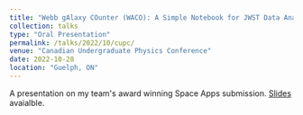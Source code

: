 ```yaml
---
title: "Webb gAlaxy COunter (WACO): A Simple Notebook for JWST Data Analysis and Visualization"
collection: talks
type: "Oral Presentation"
permalink: /talks/2022/10/cupc/
venue: "Canadian Undergraduate Physics Conference"
date: 2022-10-28
location: "Guelph, ON"
---
```


A presentation on my team's award winning Space Apps submission. [Slides](https://drive.google.com/drive/folders/1iaxPjyybwXkv9A39m1G7ZXEn4Mvb7j4M?usp=share_link) avaialble. 
